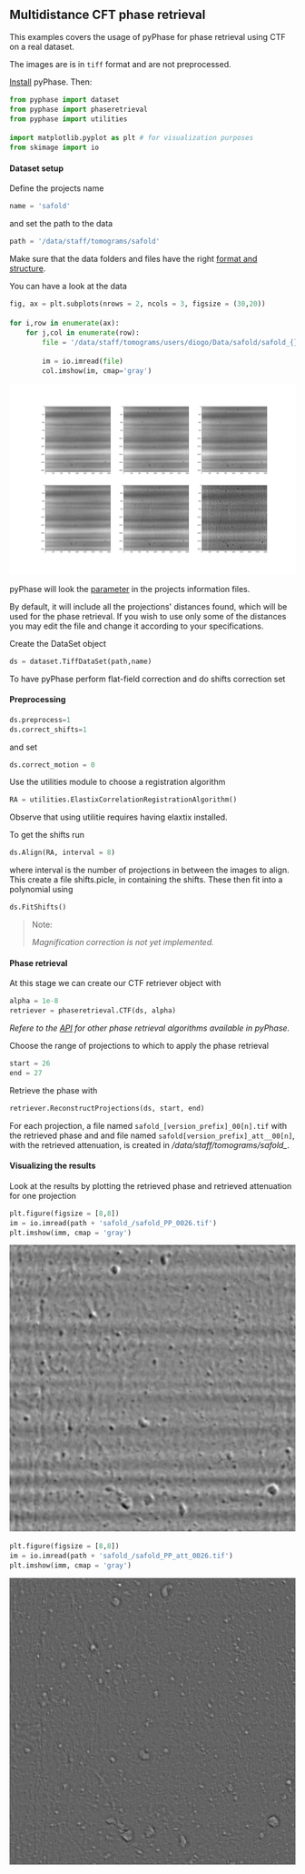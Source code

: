 ## Multidistance CFT phase retrieval

[\\]: # (FIX THE paths in the examples)
This examples covers the usage of pyPhase for phase retrieval using CTF on a real dataset. 

The images are is in `tiff` format and are not preprocessed.  


[Install](install.md) pyPhase. Then:
~~~python
from pyphase import dataset
from pyphase import phaseretrieval
from pyphase import utilities 

import matplotlib.pyplot as plt # for visualization purposes
from skimage import io
~~~
#### Dataset setup

Define the projects name
~~~python
name = 'safold'
~~~
and set the path to the data
~~~python
path = '/data/staff/tomograms/safold'
~~~



Make sure that the data folders and files have the right [format and structure](structure.md).

You can have a look at the data 


~~~python
fig, ax = plt.subplots(nrows = 2, ncols = 3, figsize = (30,20))

for i,row in enumerate(ax):
    for j,col in enumerate(row):
        file = '/data/staff/tomograms/users/diogo/Data/safold/safold_{}_0040.tif'.format((i+1)*(j+1))
            
        im = io.imread(file)
        col.imshow(im, cmap='gray')
~~~


![Projections](images/projs.png)

pyPhase will look the [parameter](structure.md#parameterfile) in the projects information  files.

By default, it will include all the projections' distances found, which will be used for the phase retrieval.
If you wish to use only some of the distances you may edit the file and change it according to your specifications.


[\\]: # (note that it will go to the folders in order, )


Create the DataSet object
~~~python
ds = dataset.TiffDataSet(path,name)
~~~
[\\]: # (more about dataset here?)

To have pyPhase perform flat-field correction and do shifts correction set

#### Preprocessing

~~~python
ds.preprocess=1
ds.correct_shifts=1
~~~
and set
~~~python
ds.correct_motion = 0
~~~

Use the utilities module to choose a registration algorithm

~~~python
RA = utilities.ElastixCorrelationRegistrationAlgorithm()
~~~

Observe that using utilitie requires having elaxtix installed.

To get the shifts run

~~~python
ds.Align(RA, interval = 8)
~~~

where interval is the number of projections in between the images to align. This create a file shifts.picle, in containing the shifts. These then fit into a polynomial using

~~~python
ds.FitShifts()
~~~
>Note:
>
> *Magnification correction is not yet implemented.*






#### Phase retrieval

At this stage we can create our CTF retriever object with

~~~python
alpha = 1e-8
retriever = phaseretrieval.CTF(ds, alpha)
~~~
*Refere to the [API](api.md) for other phase retrieval algorithms available in pyPhase.*

Choose the range of projections to which to apply the phase retrieval

~~~python
start = 26
end = 27
~~~
Retrieve the phase with
~~~python
retriever.ReconstructProjections(ds, start, end)
~~~



For each projection, a file named `safold_[version_prefix]_00[n].tif` with the retrieved phase and and file
 named `safold[version_prefix]_att__00[n]`, with the retrieved attenuation, 
 is created in */data/staff/tomograms/safold_*.


#### Visualizing the results

Look at the results by plotting the retrieved phase and retrieved attenuation for one projection

~~~python
plt.figure(figsize = [8,8])
im = io.imread(path + 'safold_/safold_PP_0026.tif')
plt.imshow(imm, cmap = 'gray')
~~~
![Projections](images/safold_ph.png)

~~~python
plt.figure(figsize = [8,8])
im = io.imread(path + 'safold_/safold_PP_att_0026.tif')
plt.imshow(imm, cmap = 'gray')
~~~
![Projections](images/safold_att.png)
